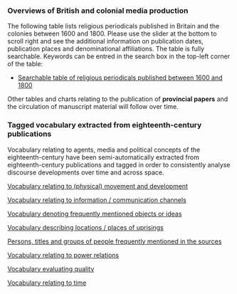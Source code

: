 <h3><a id="overviews"></a>Overviews of British and colonial media production</h3>

The following table lists religious periodicals published in Britain and the colonies between 1600 and 1800. Please use the slider at the bottom to scroll right and see the additional information on publication dates, publication places and denominational affiliations. The table is fully searchable. Keywords can be entred in the search box in the top-left corner of the table:

- [Searchable table of religious periodicals published between 1600 and 1800](https://github.com/MonikaBarget/Revolts/blob/master/TABLE_religious-periodicals.csv)

Other tables and charts relating to the publication of **provincial papers** and the circulation of manuscript material will follow over time.

<h3><a id="vocabulary"></a>Tagged vocabulary extracted from eighteenth-century publications</h3>

Vocabulary relating to agents, media and political concepts of the eighteenth-century have been semi-automatically extracted from eighteenth-century publications and tagged in order to consistently analyse discourse developments over time and across space.

[Vocabulary relating to (physical) movement and development](https://github.com/MonikaBarget/Revolts/blob/master/VOCABULARY_development_version27.csv)

[Vocabulary relating to information / communication channels](https://github.com/MonikaBarget/Revolts/blob/master/VOCABULARY_information_version44.csv)

[Vocabulary denoting frequently mentioned objects or ideas](https://github.com/MonikaBarget/Revolts/blob/master/VOCABULARY_item-idea_version24.csv)

[Vocabulary describing locations / places of uprisings](https://github.com/MonikaBarget/Revolts/blob/master/VOCABULARY_location_version25.csv)

[Persons, titles and groups of people frequently mentioned in the sources](https://github.com/MonikaBarget/Revolts/blob/master/VOCABULARY_person-title-group_version41.csv)

[Vocabulary relating to power relations](https://github.com/MonikaBarget/Revolts/blob/master/VOCABULARY_power-relation_version42.csv)

[Vocabulary evaluating quality](https://github.com/MonikaBarget/Revolts/blob/master/VOCABULARY_quality_version33.csv)

[Vocabulary relating to time](https://github.com/MonikaBarget/Revolts/blob/master/VOCABULARY_time_version40.csv) 


